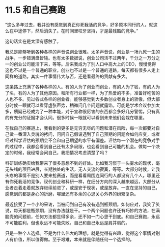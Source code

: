 # 11.5 和自己赛跑

“这么多年过去，我并没有感觉到真正你死我活的竞争，好多原本同行的人，就这么在中途停下，然后消失了。在时间里咬牙坚持，才是最残酷的竞争。”

这句话实在是太深有感触了。

我总是能够听到各种各样的声音说创业很难。太多声音说，创业是一场九死一生的战争，一步错满盘皆输。也有太多数据说，创业公司活不过两年，千分之一万分之一的创业公司能活下来，等等。后来我成为了别人口中高大上的CEO，慢慢觉得这也不过是一个普通的职业，创业也不过是一个普通的道路，每天都有很多人走上同样的道路。其实一件事情伟大与否，还是看最终的贡献有多大。

这条路上充满了各种各样的人。有的人为了创业而创业，有的人为了钱，有的人为了名，有的人为了其他原因。和所有行业都一样，为了热爱的不多，准备好吃苦的人也不多。见过各式各样的创业者。能够感觉到大多数创业者身上的骄傲，但大部分时候一眼就可以看穿虚张声势，稍微问几个问题就露馅。可能是学术会议参加太多，质疑已经成为了一种本能，对于宣称很厉害的东西都会多好几分警惕，只有真的有充分的证据才会认同。很多时候一眼就可以看到未来他们会栽在哪里。

在我自己的赛道上，我看到的更多是无穷无尽的问题和潜在风险，每一次都要对自己做一番深入灵魂的拷问，问问自己假设遇到了自己预期的问题会如何应变，或者经过科学评估的预期会不会和自己期望的水平有偏差。评估每一个潜在的竞争对手的过程中，我都会看到自己还有太多局限，也会看到自己可能的机会。做每一个决定的时候，我经常会问自己，我把情况考虑清楚了吗？

科研训练确实给我带来了很多意想不到的好处。比如我习惯于一头雾水的现状，毫无头绪的项目进展，长期独处的生活，无人交流的寂寞，等等。大部分时候，让我头疼的事情不是别人要来抢赛道，而是看看周围连同行的人都没有几个人，哪里还有你死我活的竞争。现代创业和科研一样，在细分方向的深入越来越远，大部分从业者走着走着就放弃继续前进了，或是安于现状，或是放弃。一直在坚持的自己，感觉到的都是身心的折磨，哪里还有多余的心思关心外界的纷繁复杂。

最近接受了一个小的采访，当被问到自己有没有遇到瓶颈期，如何应对，我笑了笑说，每天都是瓶颈期，没有办法就是干。一个两个问题也许还有巧妙的方法，在满脑壳的问题前，任何方法都显得多余，还不如一门心思干到底。和自己赛跑，永远不可能胜利，但也永远不可能失败。自己和自己永远是肩并肩的。

只是一种个人选择。不是为什么伟大的理想，就是觉得有兴趣，觉得这个事情对别人有价值，所以值得做。至于艰难，本来就是伴随任何一个选择的。